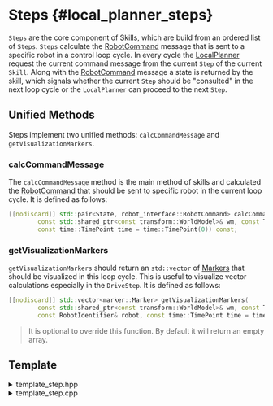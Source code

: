 # Steps {#local_planner_steps}
`Steps` are the core component of [Skills](../skills.md), which are build from an ordered list of `Steps`. `Steps` calculate the [RobotCommand](../../../robot_interface/README.md) message that is sent to a specific robot in a control loop cycle. In every cycle the [LocalPlanner](../local_panner.md) request the current command message from the current `Step` of the current `Skill`. Along with the [RobotCommand](../../../robot_interface/README.md) message a state is returned by the skill, which signals whether the current `Step` should be "consulted" in the next loop cycle or the `LocalPlanner` can proceed to the next `Step`.

## Unified Methods
Steps implement two unified methods: `calcCommandMessage` and `getVisualizationMarkers`.
### calcCommandMessage
The `calcCommandMessage` method is the main method of skills and calculated the [RobotCommand](../../../robot_interface/README.md) that should be sent to specific robot in the current loop cycle. It is defined as follows:
```cpp
[[nodiscard]] std::pair<State, robot_interface::RobotCommand> calcCommandMessage(
        const std::shared_ptr<const transform::WorldModel>& wm, const TaskData& td, const RobotIdentifier& robot,
        const time::TimePoint time = time::TimePoint(0)) const;
```

### getVisualizationMarkers
`getVisualizationMarkers` should return an `std::vector` of [Markers](../../../marker_service/README.md) that should be visualized in this loop cycle. This is useful to visualize vector calculations especially in the `DriveStep`. It is defined as follows:
```cpp
[[nodiscard]] std::vector<marker::Marker> getVisualizationMarkers(
        const std::shared_ptr<const transform::WorldModel>& wm, const TaskData& td,
        const RobotIdentifier& robot, const time::TimePoint time = time::TimePoint(0)) const;
```
> It is optional to override this function. By default it will return an empty array.


## Template
<details>
  <summary>template_step.hpp</summary>

```cpp
#pragma once

#include "local_planner/skills/skill_util.hpp"
#include "local_planner/skills/abstract_step.hpp"

namespace luhsoccer::local_planner {

class TemplateStep : public AbstractStep {
   public:
    TemplateStep(/*Component parameters here*/);

    //has to be overwritten
    [[nodiscard]] std::pair<State, robot_interface::RobotCommand> calcCommandMessage(
        const std::shared_ptr<const transform::WorldModel>& wm, const TaskData& td, const RobotIdentifier& robot,
        time::TimePoint time = time::TimePoint(0)) const override;

    // optional to override
    [[nodiscard]] std::vector<marker::Marker> getVisualizationMarkers(
        const std::shared_ptr<const transform::WorldModel>& wm, const TaskData& td, const RobotIdentifier& robot,
        const time::TimePoint time = time::TimePoint(0)) const override;

    private:
        /*Store Component parameters here*/
}; 

}  // namespace luhsoccer::local_planner
```
</details>

<details>
  <summary>template_step.cpp</summary>

```cpp
#include "local_planner_components/steps/template_step.hpp"

namespace luhsoccer::local_planner {

TemplateStep::TemplateStep(/*Component parameters here*/) : /*Init Component parameters here*/ {}

std::pair<AbstractStep::State, robot_interface::RobotCommand> TemplateStep::calcCommandMessage(
    const std::shared_ptr<const transform::WorldModel>& wm, const TaskData& td, const RobotIdentifier& /*robot*/,
    time::TimePoint time) const {
    //code here
}

std::vector<marker::Marker> TemplateStep::getVisualizationMarkers(const std::shared_ptr<const transform::WorldModel>& wm,
                                                               const TaskData& td, const RobotIdentifier& robot,
                                                               const time::TimePoint time) const {
    //code here
}
}  // namespace luhsoccer::local_planner
```
</details>
